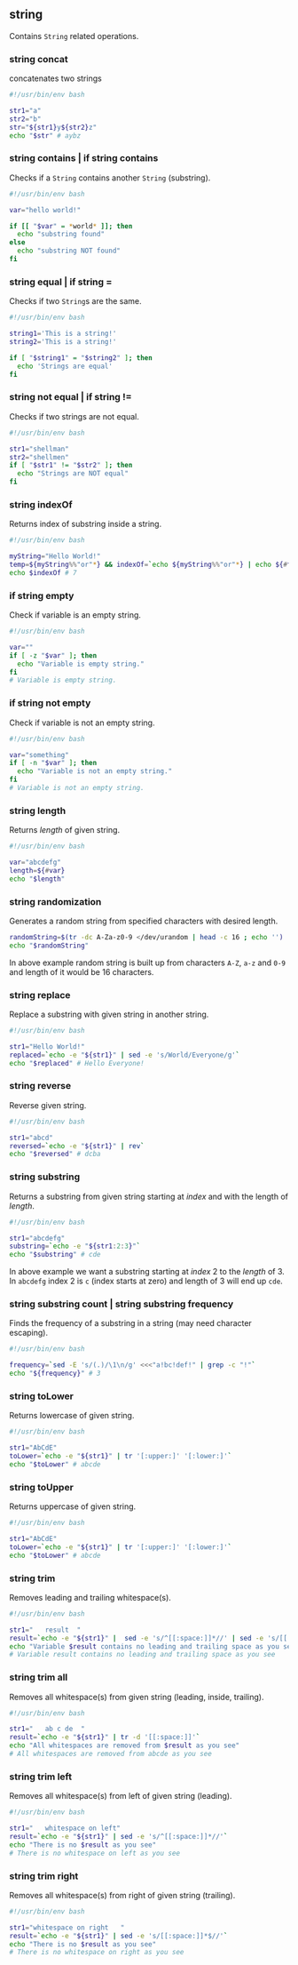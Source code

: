 ## string

Contains `String` related operations.

### string concat

concatenates two strings

```bash
#!/usr/bin/env bash

str1="a"
str2="b"
str="${str1}y${str2}z"
echo "$str" # aybz
```

### string contains | if string contains

Checks if a `String` contains another `String` (substring).

```bash
#!/usr/bin/env bash

var="hello world!"

if [[ "$var" = *world* ]]; then
  echo "substring found"
else
  echo "substring NOT found"
fi
```

### string equal | if string =

Checks if two `String`s are the same.

```bash
#!/usr/bin/env bash

string1='This is a string!'
string2='This is a string!'

if [ "$string1" = "$string2" ]; then
  echo 'Strings are equal'
fi
```

### string not equal | if string !=

Checks if two strings are not equal.

```bash
#!/usr/bin/env bash

str1="shellman"
str2="shellmen"
if [ "$str1" != "$str2" ]; then
  echo "Strings are NOT equal"
fi
```

### string indexOf

Returns index of substring inside a string.

```bash
#!/usr/bin/env bash

myString="Hello World!"
temp=${myString%%"or"*} && indexOf=`echo ${myString%%"or"*} | echo ${#temp}`
echo $indexOf # 7
```

### if string empty

Check if variable is an empty string.

```bash
#!/usr/bin/env bash

var=""
if [ -z "$var" ]; then
  echo "Variable is empty string."
fi
# Variable is empty string.
```

### if string not empty

Check if variable is not an empty string.

```bash
#!/usr/bin/env bash

var="something"
if [ -n "$var" ]; then
  echo "Variable is not an empty string."
fi
# Variable is not an empty string.
```

### string length

Returns _length_ of given string.

```bash
#!/usr/bin/env bash

var="abcdefg"
length=${#var}
echo "$length"
```

### string randomization

Generates a random string from specified characters with desired length.

```bash
randomString=$(tr -dc A-Za-z0-9 </dev/urandom | head -c 16 ; echo '')
echo "$randomString"
```

In above example random string is built up from characters `A-Z`, `a-z` and `0-9` and length of it would be 16 characters.

### string replace

Replace a substring with given string in another string.

```bash
#!/usr/bin/env bash

str1="Hello World!"
replaced=`echo -e "${str1}" | sed -e 's/World/Everyone/g'`
echo "$replaced" # Hello Everyone!
```

### string reverse

Reverse given string.

```bash
#!/usr/bin/env bash

str1="abcd"
reversed=`echo -e "${str1}" | rev`
echo "$reversed" # dcba
```

### string substring

Returns a substring from given string starting at _index_ and with the length of _length_.

```bash
#!/usr/bin/env bash

str1="abcdefg"
substring=`echo -e "${str1:2:3}"`
echo "$substring" # cde
```

In above example we want a substring starting at _index_ 2 to the _length_ of 3. In `abcdefg` index 2 is `c` (index starts at zero) and length of 3 will end up `cde`.

### string substring count | string substring frequency

Finds the frequency of a substring in a string (may need character escaping).

```bash
#!/usr/bin/env bash

frequency=`sed -E 's/(.)/\1\n/g' <<<"a!bc!def!" | grep -c "!"`
echo "${frequency}" # 3
```

### string toLower

Returns lowercase of given string.

```bash
#!/usr/bin/env bash

str1="AbCdE"
toLower=`echo -e "${str1}" | tr '[:upper:]' '[:lower:]'`
echo "$toLower" # abcde
```

### string toUpper

Returns uppercase of given string.

```bash
#!/usr/bin/env bash

str1="AbCdE"
toLower=`echo -e "${str1}" | tr '[:upper:]' '[:lower:]'`
echo "$toLower" # abcde
```

### string trim

Removes leading and trailing whitespace(s).

```bash
#!/usr/bin/env bash

str1="   result  "
result=`echo -e "${str1}" |  sed -e 's/^[[:space:]]*//' | sed -e 's/[[:space:]]*$//'`
echo "Variable $result contains no leading and trailing space as you see"
# Variable result contains no leading and trailing space as you see
```

### string trim all

Removes all whitespace(s) from given string (leading, inside, trailing).

```bash
#!/usr/bin/env bash

str1="   ab c de  "
result=`echo -e "${str1}" | tr -d '[[:space:]]'`
echo "All whitespaces are removed from $result as you see"
# All whitespaces are removed from abcde as you see
```

### string trim left

Removes all whitespace(s) from left of given string (leading).

```bash
#!/usr/bin/env bash

str1="   whitespace on left"
result=`echo -e "${str1}" | sed -e 's/^[[:space:]]*//'`
echo "There is no $result as you see"
# There is no whitespace on left as you see
```

### string trim right

Removes all whitespace(s) from right of given string (trailing).

```bash
#!/usr/bin/env bash

str1="whitespace on right   "
result=`echo -e "${str1}" | sed -e 's/[[:space:]]*$//'`
echo "There is no $result as you see"
# There is no whitespace on right as you see
```
